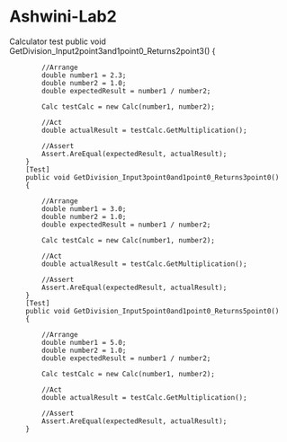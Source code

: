 # Ashwini-Lab2
Calculator test
 public void GetDivision_Input2point3and1point0_Returns2point3()
        {

            //Arrange
            double number1 = 2.3;
            double number2 = 1.0;
            double expectedResult = number1 / number2;

            Calc testCalc = new Calc(number1, number2);

            //Act
            double actualResult = testCalc.GetMultiplication();

            //Assert
            Assert.AreEqual(expectedResult, actualResult);
        }
        [Test]
        public void GetDivision_Input3point0and1point0_Returns3point0()
        {

            //Arrange
            double number1 = 3.0;
            double number2 = 1.0;
            double expectedResult = number1 / number2;

            Calc testCalc = new Calc(number1, number2);

            //Act
            double actualResult = testCalc.GetMultiplication();

            //Assert
            Assert.AreEqual(expectedResult, actualResult);
        }
        [Test]
        public void GetDivision_Input5point0and1point0_Returns5point0()
        {

            //Arrange
            double number1 = 5.0;
            double number2 = 1.0;
            double expectedResult = number1 / number2;

            Calc testCalc = new Calc(number1, number2);

            //Act
            double actualResult = testCalc.GetMultiplication();

            //Assert
            Assert.AreEqual(expectedResult, actualResult);
        }
